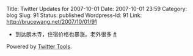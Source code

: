 Title: Twitter Updates for 2007-10-01
Date: 2007-10-01 23:59
Category: blog
Slug: 91
Status: published
Wordpress-Id: 91
Link: http://brucewang.net/2007/10/01/91

-   到达朗木寺，住宿价格也暴涨。老外很多
    [\#](http://twitter.com/number5/statuses/304435082)

Powered by [Twitter Tools](http://alexking.org/projects/wordpress).

